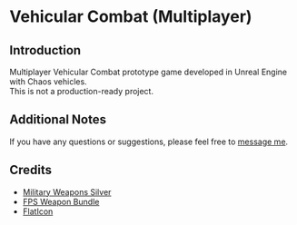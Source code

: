 # Vehicular Combat (Multiplayer)

## Introduction
Multiplayer Vehicular Combat prototype game developed in Unreal Engine with Chaos vehicles.  
This is not a production-ready project.

## Additional Notes
<!--- You can access the demo and pictures of the project [here](TODO).  -->
If you have any questions or suggestions, please feel free to [message me](https://github.com/DanialKama#-connect-with-me).

## Credits
- [Military Weapons Silver](https://www.unrealengine.com/marketplace/en-US/product/military-weapons-silver)
- [FPS Weapon Bundle](https://www.unrealengine.com/marketplace/en-US/product/fps-weapon-bundle)
- [FlatIcon](https://www.flaticon.com/)
